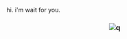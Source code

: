 hi. i'm wait for you.
### <p align="center"> ![q](https://media1.tenor.com/m/sJ2STToKvTIAAAAd/shuake-akeshu.gif)
